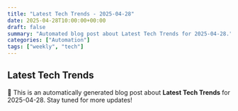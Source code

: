 ```yaml
---
title: "Latest Tech Trends - 2025-04-28"
date: 2025-04-28T10:00:00+00:00
draft: false
summary: "Automated blog post about Latest Tech Trends for 2025-04-28."
categories: ["Automation"]
tags: ["weekly", "tech"]
---
```


## Latest Tech Trends

🚀 This is an automatically generated blog post about **Latest Tech Trends** for 2025-04-28. Stay tuned for more updates!
